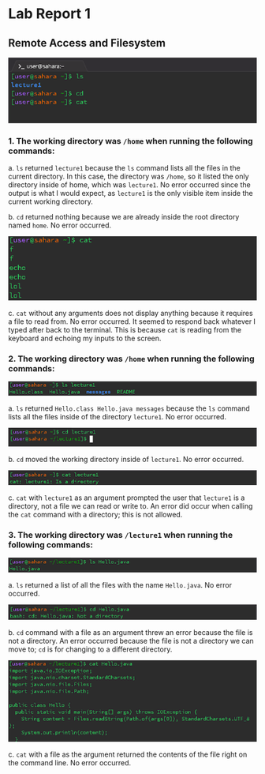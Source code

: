 # Lab Report 1
## Remote Access and Filesystem

![Image](CS15L_1.png)

### 1. The working directory was `/home` when running the following commands:

   a. `ls` returned `lecture1` because the `ls` command lists all the files in the current directory. In this case, the directory was `/home`, so it listed the only directory inside of home, which was `lecture1`. No error occurred since the output is what I would expect, as `lecture1` is the only visible item inside the current working directory.

   b. `cd` returned nothing because we are already inside the root directory named `home`. No error occurred.

![Image](unnamed.png)

   c. `cat` without any arguments does not display anything because it requires a file to read from. No error occurred. It seemed to respond back whatever I typed after back to the terminal. This is because `cat` is reading from the keyboard and echoing my inputs to the screen.

### 2. The working directory was `/home` when running the following commands:

![Image](image_1.png)

   a. `ls` returned `Hello.class Hello.java messages` because the `ls` command lists all the files inside of the directory `lecture1`. No error occurred.

![Image](image_2.png)

   b. `cd` moved the working directory inside of `lecture1`. No error occurred.

![Image](image_3.png)

   c. `cat` with `lecture1` as an argument prompted the user that `lecture1` is a directory, not a file we can read or write to. An error did occur when calling the `cat` command with a directory; this is not allowed.

### 3. The working directory was `/lecture1` when running the following commands:

![Image](image_4.png)

   a. `ls` returned a list of all the files with the name `Hello.java`. No error occurred.

![Image](image_5.png)

   b. `cd` command with a file as an argument threw an error because the file is not a directory. An error occurred because the file is not a directory we can move to; `cd` is for changing to a different directory.

![Image](image_6.png)

   c. `cat` with a file as the argument returned the contents of the file right on the command line. No error occurred.



   
